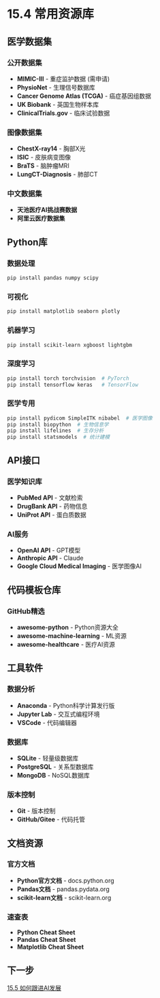 # 15.4 常用资源库

## 医学数据集

### 公开数据集
- **MIMIC-III** - 重症监护数据 (需申请)
- **PhysioNet** - 生理信号数据库
- **Cancer Genome Atlas (TCGA)** - 癌症基因组数据
- **UK Biobank** - 英国生物样本库
- **ClinicalTrials.gov** - 临床试验数据

### 图像数据集
- **ChestX-ray14** - 胸部X光
- **ISIC** - 皮肤病变图像
- **BraTS** - 脑肿瘤MRI
- **LungCT-Diagnosis** - 肺部CT

### 中文数据集
- **天池医疗AI挑战赛数据**
- **阿里云医疗数据集**

## Python库

### 数据处理
```bash
pip install pandas numpy scipy
```

### 可视化
```bash
pip install matplotlib seaborn plotly
```

### 机器学习
```bash
pip install scikit-learn xgboost lightgbm
```

### 深度学习
```bash
pip install torch torchvision  # PyTorch
pip install tensorflow keras   # TensorFlow
```

### 医学专用
```bash
pip install pydicom SimpleITK nibabel  # 医学图像
pip install biopython  # 生物信息学
pip install lifelines  # 生存分析
pip install statsmodels  # 统计建模
```

## API接口

### 医学知识库
- **PubMed API** - 文献检索
- **DrugBank API** - 药物信息
- **UniProt API** - 蛋白质数据

### AI服务
- **OpenAI API** - GPT模型
- **Anthropic API** - Claude
- **Google Cloud Medical Imaging** - 医学图像AI

## 代码模板仓库

### GitHub精选
- **awesome-python** - Python资源大全
- **awesome-machine-learning** - ML资源
- **awesome-healthcare** - 医疗AI资源

## 工具软件

### 数据分析
- **Anaconda** - Python科学计算发行版
- **Jupyter Lab** - 交互式编程环境
- **VSCode** - 代码编辑器

### 数据库
- **SQLite** - 轻量级数据库
- **PostgreSQL** - 关系型数据库
- **MongoDB** - NoSQL数据库

### 版本控制
- **Git** - 版本控制
- **GitHub/Gitee** - 代码托管

## 文档资源

### 官方文档
- **Python官方文档** - docs.python.org
- **Pandas文档** - pandas.pydata.org
- **scikit-learn文档** - scikit-learn.org

### 速查表
- **Python Cheat Sheet**
- **Pandas Cheat Sheet**
- **Matplotlib Cheat Sheet**

## 下一步

[15.5 如何跟进AI发展](15.5-stay-updated.md)
